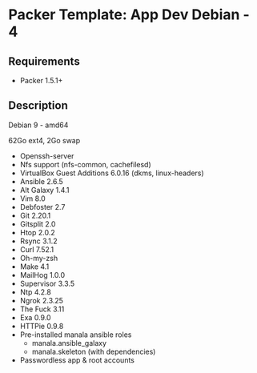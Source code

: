# Packer Template: App Dev Debian - 4

## Requirements

* Packer 1.5.1+

## Description

Debian 9 - amd64

62Go ext4, 2Go swap

* Openssh-server
* Nfs support (nfs-common, cachefilesd)
* VirtualBox Guest Additions 6.0.16 (dkms, linux-headers)
* Ansible 2.6.5
* Alt Galaxy 1.4.1
* Vim 8.0
* Debfoster 2.7
* Git 2.20.1
* Gitsplit 2.0
* Htop 2.0.2
* Rsync 3.1.2
* Curl 7.52.1
* Oh-my-zsh
* Make 4.1
* MailHog 1.0.0
* Supervisor 3.3.5
* Ntp 4.2.8
* Ngrok 2.3.25
* The Fuck 3.11
* Exa 0.9.0
* HTTPie 0.9.8
* Pre-installed manala ansible roles
  * manala.ansible_galaxy
  * manala.skeleton (with dependencies)
* Passwordless app & root accounts
